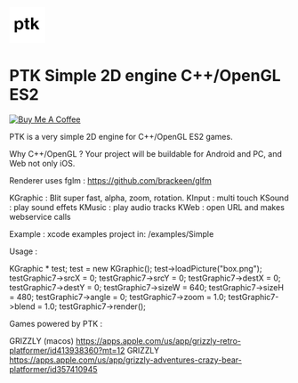 ![Grizzly](logo.png)
# PTK Simple 2D engine C++/OpenGL ES2

<a href="https://www.buymeacoffee.com/jmapp" target="_blank"><img src="https://cdn.buymeacoffee.com/buttons/default-orange.png" alt="Buy Me A Coffee" height="41" width="174"></a>

PTK is a very simple 2D engine for C++/OpenGL ES2 games.

Why C++/OpenGL ?
Your project will be buildable for Android and PC, and Web not only iOS.

Renderer uses fglm : https://github.com/brackeen/glfm

KGraphic : Blit super fast, alpha, zoom, rotation.
KInput : multi touch 
KSound : play sound effets
KMusic : play audio tracks
KWeb : open URL and makes webservice calls

Example : xcode examples project in: /examples/Simple

Usage : 

KGraphic * test;
test = new KGraphic();
test->loadPicture("box.png");
testGraphic7->srcX = 0;
testGraphic7->srcY = 0;
testGraphic7->destX = 0;
testGraphic7->destY = 0;
testGraphic7->sizeW = 640;
testGraphic7->sizeH = 480;
testGraphic7->angle = 0;
testGraphic7->zoom = 1.0;
testGraphic7->blend = 1.0;
testGraphic7->render();


Games powered by PTK :

GRIZZLY (macos) https://apps.apple.com/us/app/grizzly-retro-platformer/id413938360?mt=12
GRIZZLY https://apps.apple.com/us/app/grizzly-adventures-crazy-bear-platformer/id357410945



